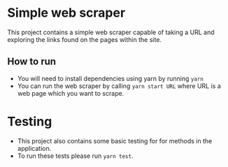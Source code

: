 # Simple web scraper

This project contains a simple web scraper capable of taking a URL and exploring the links found on the pages within the site.

## How to run

- You will need to install dependencies using yarn by running `yarn`
- You can run the web scraper by calling `yarn start URL` where URL is a web page which you want to scrape.

# Testing

- This project also contains some basic testing for for methods in the application.
- To run these tests please run `yarn test`.